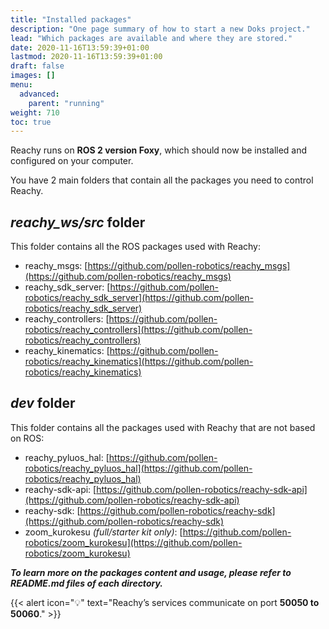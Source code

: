 ```yaml
---
title: "Installed packages"
description: "One page summary of how to start a new Doks project."
lead: "Which packages are available and where they are stored."
date: 2020-11-16T13:59:39+01:00
lastmod: 2020-11-16T13:59:39+01:00
draft: false
images: []
menu:
  advanced:
    parent: "running"
weight: 710
toc: true
---
```


Reachy runs on **ROS 2 version Foxy**, which should now be installed and configured on your computer.  

You have 2 main folders that contain all the packages you need to control Reachy.

## *reachy_ws/src* folder
This folder contains all the ROS packages used with Reachy:  
* reachy_msgs: [https://github.com/pollen-robotics/reachy_msgs](https://github.com/pollen-robotics/reachy_msgs)  
* reachy_sdk_server: [https://github.com/pollen-robotics/reachy_sdk_server](https://github.com/pollen-robotics/reachy_sdk_server)  
* reachy_controllers: [https://github.com/pollen-robotics/reachy_controllers](https://github.com/pollen-robotics/reachy_controllers)  
* reachy_kinematics: [https://github.com/pollen-robotics/reachy_kinematics](https://github.com/pollen-robotics/reachy_kinematics)  

## *dev* folder
This folder contains all the packages used with Reachy that are not based on ROS:  
* reachy_pyluos_hal: [https://github.com/pollen-robotics/reachy_pyluos_hal](https://github.com/pollen-robotics/reachy_pyluos_hal)  
* reachy-sdk-api: [https://github.com/pollen-robotics/reachy-sdk-api](https://github.com/pollen-robotics/reachy-sdk-api)  
* reachy-sdk: [https://github.com/pollen-robotics/reachy-sdk](https://github.com/pollen-robotics/reachy-sdk)  
* zoom_kurokesu *(full/starter kit only)*: [https://github.com/pollen-robotics/zoom_kurokesu](https://github.com/pollen-robotics/zoom_kurokesu)  


***To learn more on the packages content and usage, please refer to README.md files of each directory.***


{{< alert icon="💡" text="Reachy’s services communicate on port <b>50050 to 50060</b>." >}}
